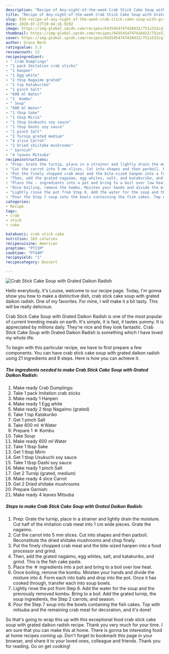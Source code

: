 ```yaml
---
description: "Recipe of Any-night-of-the-week Crab Stick Cake Soup with Grated Daikon Radish"
title: "Recipe of Any-night-of-the-week Crab Stick Cake Soup with Grated Daikon Radish"
slug: 934-recipe-of-any-night-of-the-week-crab-stick-cake-soup-with-grated-daikon-radish
date: 2020-07-27T19:44:16.929Z
image: https://img-global.cpcdn.com/recipes/6435454747410432/751x532cq70/crab-stick-cake-soup-with-grated-daikon-radish-recipe-main-photo.jpg
thumbnail: https://img-global.cpcdn.com/recipes/6435454747410432/751x532cq70/crab-stick-cake-soup-with-grated-daikon-radish-recipe-main-photo.jpg
cover: https://img-global.cpcdn.com/recipes/6435454747410432/751x532cq70/crab-stick-cake-soup-with-grated-daikon-radish-recipe-main-photo.jpg
author: Grace Beck
ratingvalue: 3.5
reviewcount: 13
recipeingredient:
- " Crab Dumplings"
- "1 pack Imitation crab sticks"
- "1 Hanpen"
- "1 Egg white"
- "2 tbsp Nagaimo grated"
- "1 tsp Katakuriko"
- "1 pinch Salt"
- "600 ml Water"
- "1  Kombu"
- " Soup"
- "600 ml Water"
- "1 tbsp Sake"
- "1 tbsp Mirin"
- "1 tbsp Usukuchi soy sauce"
- "1 tbsp Dashi soy sauce"
- "1 pinch Salt"
- "2 Turnip grated medium"
- "4 slice Carrot"
- "2 Dried shiitake mushrooms"
- " Garnish"
- "4 leaves Mitsuba"
recipeinstructions:
- "Prep: Grate the turnip, place in a strainer and lightly drain the moisture. Cut half of the imitation crab meat into 1 cm wide pieces. Grate the nagaimo."
- "Cut the carrot into 5 mm slices. Cut into shapes and then parboil. Reconstitute the dried shiitake mushrooms and chop finely."
- "Put the finely chopped crab meat and the bite-sized hanpen into a food processor and grind."
- "Then, add the grated nagaimo, egg whites, salt, and katakuriko, and grind. This is the fish cake paste."
- "Place the ☆ ingredients into a pot and bring to a boil over low heat."
- "Once boiling, remove the kombu. Moisten your hands and divide the mixture into 4. Form each into balls and drop into the pot. Once it has cooked through, transfer each into soup bowls."
- "Lightly rinse the pot from Step 6. Add the water for the soup and the previously removed kombu. Bring to a boil. Add the grated turnip, the soup ingredients, the Step 2 carrots, and season."
- "Pour the Step 7 soup into the bowls containing the fish cakes. Top with mitsuba and the remaining crab meat for decoration, and it&#39;s done!"
categories:
- Recipe
tags:
- crab
- stick
- cake

katakunci: crab stick cake 
nutrition: 163 calories
recipecuisine: American
preptime: "PT21M"
cooktime: "PT44M"
recipeyield: "1"
recipecategory: Dessert

---
```



![Crab Stick Cake Soup with Grated Daikon Radish](https://img-global.cpcdn.com/recipes/6435454747410432/751x532cq70/crab-stick-cake-soup-with-grated-daikon-radish-recipe-main-photo.jpg)

Hello everybody, it's Louise, welcome to our recipe page. Today, I'm gonna show you how to make a distinctive dish, crab stick cake soup with grated daikon radish. One of my favorites. For mine, I will make it a bit tasty. This will be really delicious.

Crab Stick Cake Soup with Grated Daikon Radish is one of the most popular of current trending meals on earth. It's simple, it is fast, it tastes yummy. It is appreciated by millions daily. They're nice and they look fantastic. Crab Stick Cake Soup with Grated Daikon Radish is something which I have loved my whole life.




To begin with this particular recipe, we have to first prepare a few components. You can have crab stick cake soup with grated daikon radish using 21 ingredients and 8 steps. Here is how you can achieve it.

<!--inarticleads1-->

##### The ingredients needed to make Crab Stick Cake Soup with Grated Daikon Radish:

1. Make ready  Crab Dumplings:
1. Take 1 pack Imitation crab sticks
1. Make ready 1 Hanpen
1. Make ready 1 Egg white
1. Make ready 2 tbsp Nagaimo (grated)
1. Take 1 tsp Katakuriko
1. Get 1 pinch Salt
1. Take 600 ml ☆Water
1. Prepare 1 ☆ Kombu
1. Take  Soup
1. Make ready 600 ml Water
1. Take 1 tbsp Sake
1. Get 1 tbsp Mirin
1. Get 1 tbsp Usukuchi soy sauce
1. Take 1 tbsp Dashi soy sauce
1. Make ready 1 pinch Salt
1. Get 2 Turnip (grated, medium)
1. Make ready 4 slice Carrot
1. Get 2 Dried shiitake mushrooms
1. Prepare  Garnish:
1. Make ready 4 leaves Mitsuba




<!--inarticleads2-->

##### Steps to make Crab Stick Cake Soup with Grated Daikon Radish:

1. Prep: Grate the turnip, place in a strainer and lightly drain the moisture. Cut half of the imitation crab meat into 1 cm wide pieces. Grate the nagaimo.
1. Cut the carrot into 5 mm slices. Cut into shapes and then parboil. Reconstitute the dried shiitake mushrooms and chop finely.
1. Put the finely chopped crab meat and the bite-sized hanpen into a food processor and grind.
1. Then, add the grated nagaimo, egg whites, salt, and katakuriko, and grind. This is the fish cake paste.
1. Place the ☆ ingredients into a pot and bring to a boil over low heat.
1. Once boiling, remove the kombu. Moisten your hands and divide the mixture into 4. Form each into balls and drop into the pot. Once it has cooked through, transfer each into soup bowls.
1. Lightly rinse the pot from Step 6. Add the water for the soup and the previously removed kombu. Bring to a boil. Add the grated turnip, the soup ingredients, the Step 2 carrots, and season.
1. Pour the Step 7 soup into the bowls containing the fish cakes. Top with mitsuba and the remaining crab meat for decoration, and it&#39;s done!




So that's going to wrap this up with this exceptional food crab stick cake soup with grated daikon radish recipe. Thank you very much for your time. I am sure that you can make this at home. There is gonna be interesting food at home recipes coming up. Don't forget to bookmark this page in your browser, and share it to your loved ones, colleague and friends. Thank you for reading. Go on get cooking!

